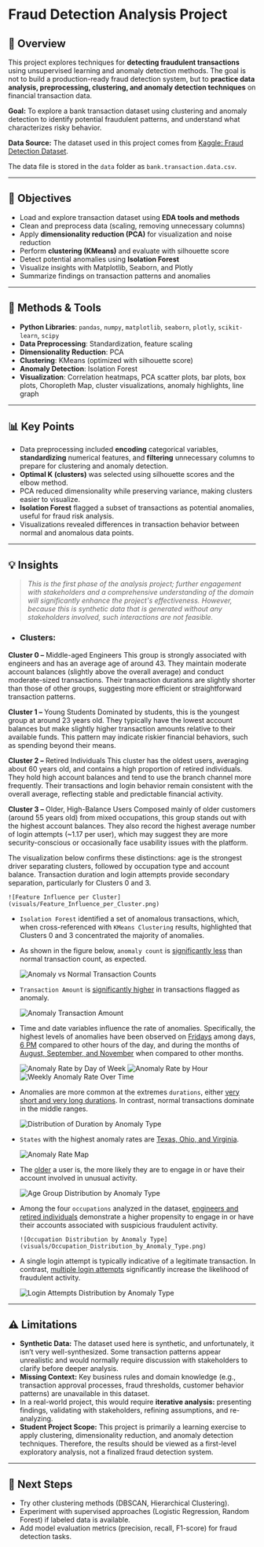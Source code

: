 
# Fraud Detection Analysis Project

## 📌 Overview

This project explores techniques for **detecting fraudulent transactions** using unsupervised learning and anomaly detection methods. The goal is not to build a production-ready fraud detection system, but to **practice data analysis, preprocessing, clustering, and anomaly detection techniques** on financial transaction data.

**Goal:** To explore a bank transaction dataset using clustering and anomaly detection to identify potential fraudulent patterns, and understand what characterizes risky behavior.

**Data Source:** The dataset used in this project comes from [Kaggle: Fraud Detection Dataset](https://www.kaggle.com/datasets/valakhorasani/bank-transaction-dataset-for-fraud-detection).

The data file is stored in the `data` folder as `bank.transaction.data.csv`.

---

## 🎯 Objectives

* Load and explore transaction dataset using **EDA tools and methods**
* Clean and preprocess data (scaling, removing unnecessary columns)
* Apply **dimensionality reduction (PCA)** for visualization and noise reduction
* Perform **clustering (KMeans)** and evaluate with silhouette score
* Detect potential anomalies using **Isolation Forest**
* Visualize insights with Matplotlib, Seaborn, and Plotly
* Summarize findings on transaction patterns and anomalies

---

## 🔧 Methods & Tools

* **Python Libraries**: `pandas`, `numpy`, `matplotlib`, `seaborn`, `plotly`, `scikit-learn`, `scipy`
* **Data Preprocessing**: Standardization, feature scaling
* **Dimensionality Reduction**: PCA
* **Clustering**: KMeans (optimized with silhouette score)
* **Anomaly Detection**: Isolation Forest
* **Visualization**: Correlation heatmaps, PCA scatter plots, bar plots, box plots, Choropleth Map, cluster visualizations, anomaly highlights, line graph

---

## 📊 Key Points

* Data preprocessing included **encoding** categorical variables, **standardizing** numerical features, and **filtering** unnecessary columns to prepare for clustering and anomaly detection.
* **Optimal K (clusters)** was selected using silhouette scores and the elbow method.
* PCA reduced dimensionality while preserving variance, making clusters easier to visualize.
* **Isolation Forest** flagged a subset of transactions as potential anomalies, useful for fraud risk analysis.
* Visualizations revealed differences in transaction behavior between normal and anomalous data points.

---

## 💡 Insights
> *This is the first phase of the analysis project; further engagement with stakeholders and a comprehensive understanding of the domain will significantly enhance the project's effectiveness. However, because this is synthetic data that is generated without any stakeholders involved, such interactions are not feasible.*

* ### Clusters: 
**Cluster 0 –** Middle-aged Engineers
This group is strongly associated with engineers and has an average age of around 43. They maintain moderate account balances (slightly above the overall average) and conduct moderate-sized transactions. Their transaction durations are slightly shorter than those of other groups, suggesting more efficient or straightforward transaction patterns.

**Cluster 1 –** Young Students
Dominated by students, this is the youngest group at around 23 years old. They typically have the lowest account balances but make slightly higher transaction amounts relative to their available funds. This pattern may indicate riskier financial behaviors, such as spending beyond their means.

**Cluster 2 –** Retired Individuals
This cluster has the oldest users, averaging about 60 years old, and contains a high proportion of retired individuals. They hold high account balances and tend to use the branch channel more frequently. Their transactions and login behavior remain consistent with the overall average, reflecting stable and predictable financial activity.

**Cluster 3 –** Older, High-Balance Users
Composed mainly of older customers (around 55 years old) from mixed occupations, this group stands out with the highest account balances. They also record the highest average number of login attempts (~1.17 per user), which may suggest they are more security-conscious or occasionally face usability issues with the platform.

The visualization below confirms these distinctions: age is the strongest driver separating clusters, followed by occupation type and account balance. Transaction duration and login attempts provide secondary separation, particularly for Clusters 0 and 3.
    
    ![Feature Influence per Cluster](visuals/Feature_Influence_per_Cluster.png)

* `Isolation Forest` identified a set of anomalous transactions, which, when cross-referenced with `KMeans Clustering` results, highlighted that Clusters 0 and 3 concentrated the majority of anomalies.

* As shown in the figure below, `anomaly count` is <ins>significantly less</ins> than normal transaction count, as expected.

  ![Anomaly vs Normal Transaction Counts](visuals/Anomaly%20vs%20Normal%20Transaction%20Counts.png)

* `Transaction Amount` is <ins>significantly higher</ins> in transactions flagged as anomaly.

  ![Anomaly Transaction Amount](visuals/Anomaly%20Transaction%20Amount.png)

* Time and date variables influence the rate of anomalies. Specifically, the highest levels of anomalies have been observed on <ins>Fridays</ins> among days, <ins>6 PM</ins> compared to other hours of the day, and during the months of <ins>August, September, and November</ins> when compared to other months.

  ![Anomaly Rate by Day of Week](visuals/Anomaly%20Rate%20by%20Day%20of%20Week.png)
    ![Anomaly Rate by Hour](visuals/Anomaly%20Rate%20by%20Hour.png)
    ![Weekly Anomaly Rate Over Time](visuals/Weekly%20Anomaly%20Rate%20Over%20Time.png)

* Anomalies are more common at the extremes `durations`, either <ins>very short and very long durations</ins>. In contrast, normal transactions dominate in the middle ranges.

  ![Distribution of Duration by Anomaly Type](visuals/Distribution%20of%20Duration%20by%20Anomaly%20Type.png)

* `States` with the highest anomaly rates are <ins>Texas, Ohio, and Virginia</ins>.

  ![Anomaly Rate Map](visuals/Anomaly%20Rate%20Map.png)

* The <ins>older</ins> a user is, the more likely they are to engage in or have their account involved in unusual activity. 

  ![Age Group Distribution by Anomaly Type](visuals/Age%20Group%20Distribution%20by%20Anomaly%20Type.png)

* Among the four `occupations` analyzed in the dataset, <ins>engineers and retired individuals</ins> demonstrate a higher propensity to engage in or have their accounts associated with suspicious fraudulent activity.

      ![Occupation Distribution by Anomaly Type](visuals/Occupation_Distribution_by_Anomaly_Type.png)

* A single login attempt is typically indicative of a legitimate transaction. In contrast, <ins>multiple login attempts</ins> significantly increase the likelihood of fraudulent activity.

  ![Login Attempts Distribution by Anomaly Type](visuals/Login%20Attempts%20Distribution%20by%20Anomaly%20Type.png)


---

## ⚠️ Limitations 

* **Synthetic Data:** The dataset used here is synthetic, and unfortunately, it isn’t very well-synthesized. Some transaction patterns appear unrealistic and would normally require discussion with stakeholders to clarify before deeper analysis.
* **Missing Context:** Key business rules and domain knowledge (e.g., transaction approval processes, fraud thresholds, customer behavior patterns) are unavailable in this dataset.
* In a real-world project, this would require **iterative analysis:** presenting findings, validating with stakeholders, refining assumptions, and re-analyzing.
* **Student Project Scope:** This project is primarily a learning exercise to apply clustering, dimensionality reduction, and anomaly detection techniques. Therefore, the results should be viewed as a first-level exploratory analysis, not a finalized fraud detection system.

---

## 📌 Next Steps

* Try other clustering methods (DBSCAN, Hierarchical Clustering).
* Experiment with supervised approaches (Logistic Regression, Random Forest) if labeled data is available.
* Add model evaluation metrics (precision, recall, F1-score) for fraud detection tasks.

